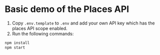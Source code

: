 # Basic demo of the Places API

1. Copy `.env.template` to `.env` and add your own API key which has the places API scope enabled.
2. Run the following commands:

```bash
npm install
npm start
```
